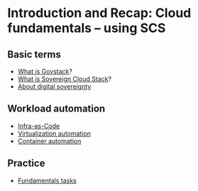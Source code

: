 # Introduction and Recap: Cloud fundamentals – using SCS

## Basic terms
* [What is Govstack](govstack)?
* [What is Sovereign Cloud Stack](scs)?
* [About digital sovereignty](digisov)

## Workload automation
* [Infra-as-Code](IaC)
* [Virtualization automation](IaC-Virt.md)
* [Container automation](IaC-Cont.md)

## Practice
* [Fundamentals tasks](Tasks.md)

